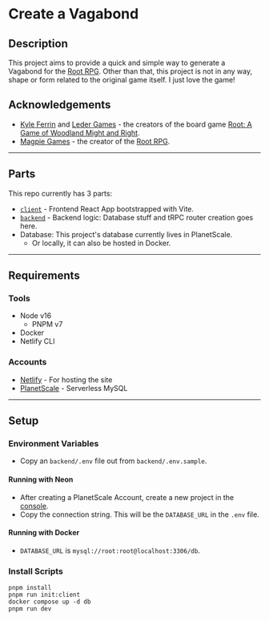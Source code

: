 # Create a Vagabond

## Description

This project aims to provide a quick and simple way to generate a Vagabond for the [Root RPG](https://magpiegames.com/pages/root-rpg).
Other than that, this project is not in any way, shape or form related to the original game itself. I just love the game!

## Acknowledgements

- [Kyle Ferrin](https://boardgamegeek.com/boardgameartist/65224/kyle-ferrin) and [Leder Games](https://ledergames.com/) - the creators of the board game [Root: A Game of Woodland Might and Right](https://ledergames.com/products/root-a-game-of-woodland-might-and-right).
- [Magpie Games](https://magpiegames.com) - the creator of the [Root RPG](https://magpiegames.com/pages/root-rpg).

---

## Parts

This repo currently has 3 parts:

- [`client`](./client/README.md) - Frontend React App bootstrapped with Vite.
- [`backend`](./backend/README.md) - Backend logic: Database stuff and tRPC router creation goes here.
- Database: This project's database currently lives in PlanetScale.
  - Or locally, it can also be hosted in Docker.

---

## Requirements

### Tools

- Node v16
  - PNPM v7
- Docker
- Netlify CLI

### Accounts

- [Netlify](https://app.netlify.com) - For hosting the site
- [PlanetScale](https://app.planetscale.com) - Serverless MySQL

---

## Setup

### Environment Variables

- Copy an `backend/.env` file out from `backend/.env.sample`.

#### Running with Neon

- After creating a PlanetScale Account, create a new project in the [console](https://app.planetscale.com).
- Copy the connection string. This will be the `DATABASE_URL` in the `.env` file.

#### Running with Docker

- `DATABASE_URL` is `mysql://root:root@localhost:3306/db`.

### Install Scripts

```shell
pnpm install
pnpm run init:client
docker compose up -d db
pnpm run dev
```
